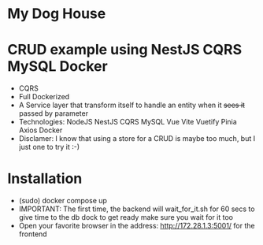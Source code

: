 # My Dog House
# CRUD example using NestJS CQRS MySQL Docker

- CQRS
- Full Dockerized
- A Service layer that transform itself to handle an entity when it ~~sees it~~ passed by parameter 
- Technologies: NodeJS NestJS CQRS MySQL Vue Vite Vuetify Pinia Axios Docker
- Disclamer: I know that using a store for a CRUD is maybe too much, but I just one to try it :-)

# Installation

- (sudo) docker compose up
- IMPORTANT: The first time, the backend will wait_for_it.sh for 60 secs to give time to the db dock to get ready
make sure you wait for it too
- Open your favorite browser in the address: http://172.28.1.3:5001/ for the frontend

